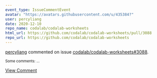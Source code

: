 ```yaml
---
event_type: IssueCommentEvent
avatar: "https://avatars.githubusercontent.com/u/435384?"
user: percyliang
date: 2020-12-10
repo_name: codalab/codalab-worksheets
html_url: https://github.com/codalab/codalab-worksheets/pull/3088
repo_url: https://github.com/codalab/codalab-worksheets
---
```


<a href='https://github.com/percyliang' target='_blank'>percyliang</a> commented on issue <a href='https://github.com/codalab/codalab-worksheets/pull/3088' target='_blank'>codalab/codalab-worksheets#3088</a>.

<small>Some comments:...</small>

<a href='https://github.com/codalab/codalab-worksheets/pull/3088' target='_blank'>View Comment</a>